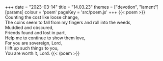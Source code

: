 +++
date = "2023-03-14"
title = "14.03.23"
themes = ["devotion", "lament"]
[params]
  colour = 'poem'
  pageKey = 'src/poem.js'
+++
{{< poem >}}
Counting the cost like loose change,  
The coins seem to fall from my fingers and roll into the weeds,  
Muddied and obscured,  
Friends found and lost in part,  
Help me to continue to show them love,  
For you are sovereign, Lord,  
I lift up such things to you,  
You are worth it, Lord.
{{< /poem >}}